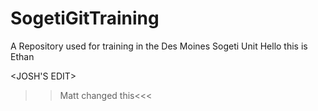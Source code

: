 SogetiGitTraining
=================

A Repository used for training in the Des Moines Sogeti Unit Hello this is Ethan



<JOSH'S EDIT>

>>Matt changed this<<<
